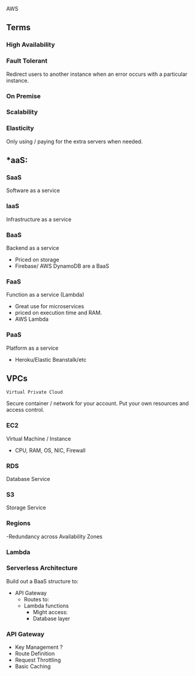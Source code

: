 AWS

## Terms
### High Availability


### Fault Tolerant
Redirect users to another instance when an error occurs with a particular instance.

### On Premise

### Scalability

### Elasticity
Only using / paying for the extra servers when needed.

## *aaS:
### SaaS
Software as a service
### IaaS
Infrastructure as a service

### BaaS
Backend as a service
- Priced on storage
- Firebase/ AWS DynamoDB are a BaaS

### FaaS
Function as a service (Lambda)
- Great use for microservices
- priced on execution time and RAM.
- AWS Lambda

### PaaS
Platform as a service
- Heroku/Elastic Beanstalk/etc


## VPCs
`Virtual Private Cloud`

Secure container / network for your account. Put your own resources and access control.

### EC2
Virtual Machine / Instance
- CPU, RAM, OS, NIC, Firewall


### RDS
Database Service

### S3
Storage Service

### Regions

-Redundancy across Availability Zones

### Lambda


### Serverless Architecture
Build out a BaaS structure to:
- API Gateway
  - Routes to:
  - Lambda functions
    - Might access:
    - Database layer

### API Gateway
- Key Management ?
- Route Definition
- Request Throttling
- Basic Caching
